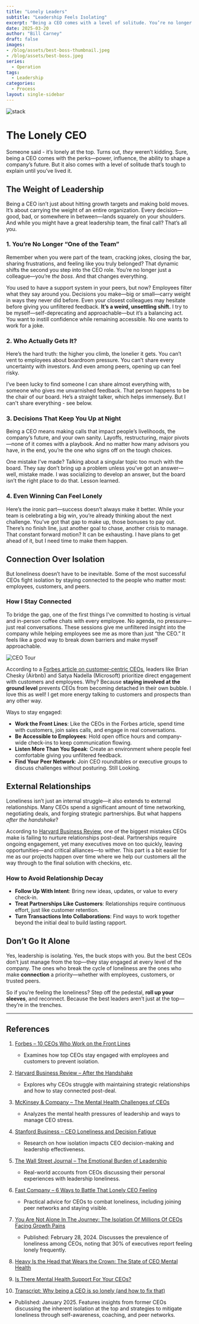 ```yaml
---
title: "Lonely Leaders"
subtitle: "Leadership Feels Isolating"
excerpt: "Being a CEO comes with a level of solitude. You’re no longer just part of the team; you’re the boss, making decisions that impact lives, futures, and the company’s trajectory. But leadership doesn’t have to mean isolation. The best CEOs stay connected—engaging with employees, customers, and peers to combat loneliness and lead more effectively. Because at the end of the day, the strongest leaders aren’t just at the top—they’re in the trenches."
date: 2025-03-20
author: "Bill Carney"
draft: false
images:
- /blog/assets/best-boss-thumbnail.jpeg
- /blog/assets/best-boss.jpeg
series:
  - Operation
tags:
  - Leadership
categories:
  - Process
layout: single-sidebar
---
```


![stack](/blog/assets/best-boss.jpeg)

# The Lonely CEO  

Someone said - it’s lonely at the top. Turns out, *they* weren’t kidding. Sure, being a CEO comes with the perks—power, influence, the ability to shape a company’s future. But it also comes with a level of solitude that’s tough to explain until you’ve lived it.  

## The Weight of Leadership  

Being a CEO isn’t just about hitting growth targets and making bold moves. It’s about carrying the weight of an entire organization. Every decision—good, bad, or somewhere in between—lands squarely on your shoulders. And while you might have a great leadership team, the final call? That’s all you.  

### **1. You’re No Longer “One of the Team”**  
Remember when you were part of the team, cracking jokes, closing the bar, sharing frustrations, and feeling like you truly belonged? That dynamic shifts the second you step into the CEO role. You’re no longer just a colleague—you’re *the boss*. And that changes everything.  

You used to have a support system in your peers, but now? Employees filter what they say around you. Decisions you make—big or small—carry weight in ways they never did before. Even your closest colleagues may hesitate before giving you unfiltered feedback. **It’s a weird, unsettling shift.** I try to be myself—self-deprecating and approachable—but it’s a balancing act. You want to instill confidence while remaining accessible. No one wants to work for a joke.  

### **2. Who Actually Gets It?**  
Here’s the hard truth: the higher you climb, the lonelier it gets. You can’t vent to employees about boardroom pressure. You can’t share every uncertainty with investors. And even among peers, opening up can feel risky.  

I’ve been lucky to find someone I can share almost everything with, someone who gives me unvarnished feedback. That person happens to be the chair of our board. He’s a straight talker, which helps immensely. But I can't share everything - see below. 

### **3. Decisions That Keep You Up at Night**  
Being a CEO means making calls that impact people’s livelihoods, the company’s future, and your own sanity. Layoffs, restructuring, major pivots—none of it comes with a playbook. And no matter how many advisors you have, in the end, you’re the one who signs off on the tough choices.  

One mistake I’ve made? Talking about a singular topic too much with the board. They say don’t bring up a problem unless you’ve got an answer—well, mistake made. I was socializing to develop an answer, but the board isn’t the right place to do that. Lesson learned.  

### **4. Even Winning Can Feel Lonely**  
Here’s the ironic part—success doesn’t always make it better. While your team is celebrating a big win, you’re already thinking about the next challenge. You’ve got that gap to make up, those bonuses to pay out. There’s no finish line, just another goal to chase, another crisis to manage. That constant forward motion? It can be exhausting. I have plans to get ahead of it, but I need time to make them happen.  

## Connection Over Isolation  

But loneliness doesn’t have to be inevitable. Some of the most successful CEOs fight isolation by staying connected to the people who matter most: employees, customers, and peers.  

### **How I Stay Connected**  
To bridge the gap, one of the first things I've committed to hosting is virtual and in-person coffee chats with every employee. No agenda, no pressure—just real conversations. These sessions give me unfiltered insight into the company while helping employees see me as more than just “the CEO.” It feels like a good way to break down barriers and make myself approachable.  

![CEO Tour](/content/blog/assets/bill-ceo-tour.png)

According to a [Forbes article on customer-centric CEOs](https://www.forbes.com/sites/blakemorgan/2023/09/13/10-ceos-customer-experience-leaders-who-work-on-the-front-lines/), leaders like Brian Chesky (Airbnb) and Satya Nadella (Microsoft) prioritize direct engagement with customers and employees. Why? Because **staying involved at the ground level** prevents CEOs from becoming detached in their own bubble.  I love this as well!  I get more energy talking to customers and prospects than any other way.

Ways to stay engaged:
- **Work the Front Lines**: Like the CEOs in the Forbes article, spend time with customers, join sales calls, and engage in real conversations.
- **Be Accessible to Employees**: Hold open office hours and company-wide check-ins to keep communication flowing.
- **Listen More Than You Speak**: Create an environment where people feel comfortable giving you unfiltered feedback.
- **Find Your Peer Network**: Join CEO roundtables or executive groups to discuss challenges without posturing.  Still Looking.

## External Relationships  

Loneliness isn’t just an internal struggle—it also extends to external relationships. Many CEOs spend a significant amount of time networking, negotiating deals, and forging strategic partnerships. But what happens *after the handshake*?  

According to [Harvard Business Review](https://hbr.org/2016/12/after-the-handshake), one of the biggest mistakes CEOs make is failing to nurture relationships post-deal. Partnerships require ongoing engagement, yet many executives move on too quickly, leaving opportunities—and critical alliances—to wither. This part is a bit easier for me as our projects happen over time where we help our customers all the way through to the final solution with checkins, etc.  

### **How to Avoid Relationship Decay**  
- **Follow Up With Intent**: Bring new ideas, updates, or value to every check-in.
- **Treat Partnerships Like Customers**: Relationships require continuous effort, just like customer retention.
- **Turn Transactions Into Collaborations**: Find ways to work together beyond the initial deal to build lasting rapport.  

## Don’t Go It Alone  

Yes, leadership is isolating. Yes, the buck stops with you. But the best CEOs don’t just manage from the top—they stay engaged at every level of the company. The ones who break the cycle of loneliness are the ones who make **connection** a priority—whether with employees, customers, or trusted peers.  

So if you’re feeling the loneliness? Step off the pedestal, **roll up your sleeves**, and reconnect. Because the best leaders aren’t just at the top—they’re in the trenches.  

---

## References  

1. [Forbes – 10 CEOs Who Work on the Front Lines](https://www.forbes.com/sites/blakemorgan/2023/09/13/10-ceos-customer-experience-leaders-who-work-on-the-front-lines/)  
   - Examines how top CEOs stay engaged with employees and customers to prevent isolation.  

2. [Harvard Business Review – After the Handshake](https://hbr.org/2016/12/after-the-handshake)  
   - Explores why CEOs struggle with maintaining strategic relationships and how to stay connected post-deal.  

3. [McKinsey & Company – The Mental Health Challenges of CEOs](https://www.mckinsey.com/capabilities/people-and-organizational-performance/our-insights/the-boss-factor-making-the-world-a-better-place-through-work)  
   - Analyzes the mental health pressures of leadership and ways to manage CEO stress.  

4. [Stanford Business – CEO Loneliness and Decision Fatigue](https://www.gsb.stanford.edu/insights/why-ceos-feel-lonely-what-they-can-do-about-it)  
   - Research on how isolation impacts CEO decision-making and leadership effectiveness.  

5. [The Wall Street Journal – The Emotional Burden of Leadership](https://www.wsj.com/articles/the-highs-and-lows-of-being-a-ceo-11647772200)  
   - Real-world accounts from CEOs discussing their personal experiences with leadership loneliness.  

6. [Fast Company – 6 Ways to Battle That Lonely CEO Feeling](https://www.fastcompany.com/90937949/6-ways-to-battle-that-lonely-ceo-feeling)  
   - Practical advice for CEOs to combat loneliness, including joining peer networks and staying visible.  

7. [You Are Not Alone In The Journey: The Isolation Of Millions Of CEOs Facing Growth Pains](https://www.forbes.com/councils/forbesbusinesscouncil/2024/02/28/you-are-not-alone-in-the-journey-the-isolation-of-millions-of-ceos-facing-growth-pains/)  
   - Published: February 28, 2024. Discusses the prevalence of loneliness among CEOs, noting that 30% of executives report feeling lonely frequently.

8. [Heavy Is the Head that Wears the Crown: The State of CEO Mental Health](https://worldatwork.org/workspan/articles/heavy-is-the-head-that-wears-the-crown-the-state-of-ceo-mental-health)  

9. [Is There Mental Health Support For Your CEOs?](https://hortoninternational.com/is-there-mental-health-support-for-your-ceos/)  

10. [Transcript: Why being a CEO is so lonely (and how to fix that)](https://www.ft.com/content/54b7fa49-38cf-4ecb-817b-187d8939243b)  
   - Published: January 2025. Features insights from former CEOs discussing the inherent isolation at the top and strategies to mitigate loneliness through self-awareness, coaching, and peer networks.